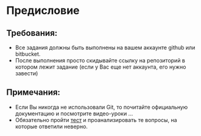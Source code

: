 # Предисловие

## Требования:
- Все задания должны быть выполнены на вашем аккаунте github или bitbucket.
- После выполнения просто скидывайте ссылку на репозиторий в котором лежит задание
  (если у Вас еще нет аккаунта, его нужно завести)

## Примечания:
- Если Вы никогда не использовали Git, то почитайте официальную документацию и посмотрите видео-уроки ...
- Обязательно пройти [тест](https://www.learnqa.ru/gittest) и проанализировать те вопросы, на которые ответили неверно.
